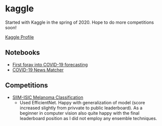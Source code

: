 # kaggle

Started with Kaggle in the spring of 2020. Hope to do more competitions soon!

[Kaggle Profile](https://www.kaggle.com/oystein)

## Notebooks
- [First foray into COVID-19 forecasting](https://www.kaggle.com/oystein/first-foray-into-covid-19-forecasting)
- [COVID-19 News Matcher](https://www.kaggle.com/oystein/covid-19-news-matcher)

## Competitions
- [SIIM-ISIC Melanoma Classification](https://www.kaggle.com/c/siim-isic-melanoma-classification)
  - Used EfficientNet. Happy with generalization of model (score increased slightly from privvate to public leaderboard). As a beginner in computer vision also quite happy with the final leaderboard position as I did not employ any ensemble techniques.
